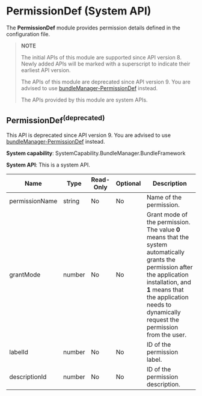 # PermissionDef (System API)

The **PermissionDef** module provides permission details defined in the configuration file.

> **NOTE**
>
> The initial APIs of this module are supported since API version 8. Newly added APIs will be marked with a superscript to indicate their earliest API version.
> 
> The APIs of this module are deprecated since API version 9. You are advised to use [bundleManager-PermissionDef](js-apis-bundleManager-permissionDef-sys.md) instead.
>
> The APIs provided by this module are system APIs.

## **PermissionDef**<sup>(deprecated)<sup>

This API is deprecated since API version 9. You are advised to use [bundleManager-PermissionDef](js-apis-bundleManager-permissionDef-sys.md#permissiondef) instead.

**System capability**: SystemCapability.BundleManager.BundleFramework

**System API**: This is a system API.

| Name          | Type  | Read-Only| Optional| Description          |
| -------------- | ------ | ---- | ---- | -------------- |
| permissionName | string | No  | No  | Name of the permission.  |
| grantMode      | number | No  | No  | Grant mode of the permission. The value **0** means that the system automatically grants the permission after the application installation, and **1** means that the application needs to dynamically request the permission from the user.|
| labelId        | number | No  | No  | ID of the permission label.  |
| descriptionId  | number | No  | No  | ID of the permission description.  |
